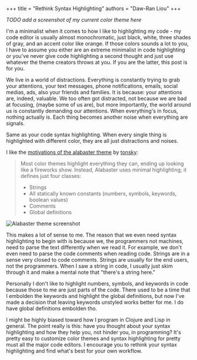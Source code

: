 +++
title = "Rethink Syntax Highlighting"
authors = "Daw-Ran Liou"
+++

_TODO add a screenshot of my current color theme here_

I'm a minimalist when it comes to how I like to highlighting my code - my code
editor is usually almost monochromatic, just black, white, three shades of gray,
and an accent color like orange. If those colors sounds a lot to you, I have to
assume you either are an extreme minimalist in code highlighting or you've never
give code highlighting a second thought and just use whatever the theme creators
throws at you. If you are the latter, this post is for you.

We live in a world of distractions. Everything is constantly trying to grab your
attentions, your text messages, phone notifications, emails, social medias, ads,
also your friends and families. It is because: your attentions are, indeed,
valuable. We too often got distracted, not because we are bad at focusing,
(maybe some of us are), but more importantly, the world around us is constantly
demanding our attentions. When everything's in focus, nothing actually
is. Each thing becomes another noise when everything are signals.

Same as your code syntax highlighting. When every single thing is highlighted
with different color, they are all just distractions and noises.

I like the [motivations of the alabaster
theme](https://github.com/tonsky/vscode-theme-alabaster#motivation) by
[tonsky](https://tonsky.me/):

> Most color themes highlight everything they can, ending up looking like a
> fireworks show. Instead, Alabaster uses minimal highlighting; it defines just
> four classes:
> * Strings
> * All statically known constants (numbers, symbols, keywords, boolean values)
> * Comments
> * Global definitions

![Alabaster theme
screenshot](https://raw.githubusercontent.com/tonsky/vscode-theme-alabaster/master/screenshot.png)

This makes a lot of sense to me. The reason that we even need syntax
highlighting to begin with is because we, the programmers not machines, need to
parse the text differently when we read it. For example, we don't even need to
parse the code comments when reading code. Strings are in a sense very closed to
code comments. Strings are usually for the end users, not the programmers. When
I saw a string in code, I usually just skim through it and make a mental note
that "there's a string here."

Personally I don't like to highlight numbers, symbols, and keywords in code
because those to me are just parts of the code. There used to be a time that I
embolden the keywords and highlight the global definitions, but now I've made a
decision that leaving keywords unstyled works better for me. I do have global
definitions embolden tho.

I might be highly biased toward how I program in Clojure and Lisp in
general. The point really is this: have you thought about your syntax
highlighting and how they help you, not hinder you, in programming? It's pretty
easy to customize color themes and syntax highlighting for pretty must all the
major code editors. I encourage you to rethink your syntax highlighting and find
what's best for your own workflow.
